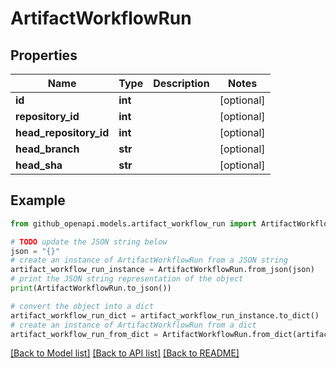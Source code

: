# ArtifactWorkflowRun


## Properties

Name | Type | Description | Notes
------------ | ------------- | ------------- | -------------
**id** | **int** |  | [optional] 
**repository_id** | **int** |  | [optional] 
**head_repository_id** | **int** |  | [optional] 
**head_branch** | **str** |  | [optional] 
**head_sha** | **str** |  | [optional] 

## Example

```python
from github_openapi.models.artifact_workflow_run import ArtifactWorkflowRun

# TODO update the JSON string below
json = "{}"
# create an instance of ArtifactWorkflowRun from a JSON string
artifact_workflow_run_instance = ArtifactWorkflowRun.from_json(json)
# print the JSON string representation of the object
print(ArtifactWorkflowRun.to_json())

# convert the object into a dict
artifact_workflow_run_dict = artifact_workflow_run_instance.to_dict()
# create an instance of ArtifactWorkflowRun from a dict
artifact_workflow_run_from_dict = ArtifactWorkflowRun.from_dict(artifact_workflow_run_dict)
```
[[Back to Model list]](../README.md#documentation-for-models) [[Back to API list]](../README.md#documentation-for-api-endpoints) [[Back to README]](../README.md)


